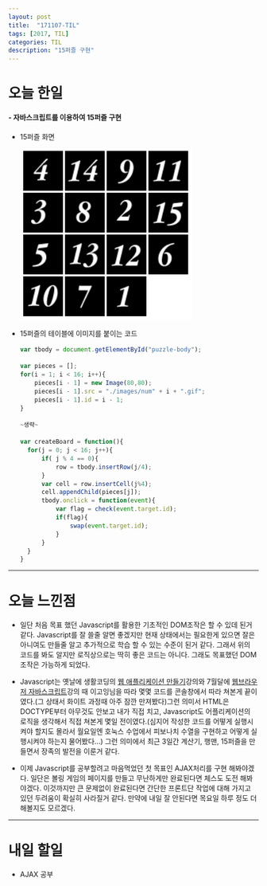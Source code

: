 ```yaml
---
layout: post
title:  "171107-TIL"
tags: [2017, TIL]
categories: TIL
description: "15퍼즐 구현"
---
```


오늘 한일
========

#### - 자바스크립트를 이용하여 15퍼즐 구현  
  - 15퍼즐 화면  

    ![15퍼즐](/images/til/fifteen_puzzle.png)

  - 15퍼즐의 테이블에 이미지를 붙이는 코드

    ```javascript
    var tbody = document.getElementById("puzzle-body");

    var pieces = [];
    for(i = 1; i < 16; i++){
        pieces[i - 1] = new Image(80,80);
        pieces[i - 1].src = "./images/num" + i + ".gif";
        pieces[i - 1].id = i - 1;
    }

    ~생략~   

    var createBoard = function(){
      for(j = 0; j < 16; j++){
          if( j % 4 == 0){
              row = tbody.insertRow(j/4);
          }
          var cell = row.insertCell(j%4);
          cell.appendChild(pieces[j]);
          tbody.onclick = function(event){
              var flag = check(event.target.id);
              if(flag){
                  swap(event.target.id);
              }
          }
      }
    }
    ```  

---

오늘 느낀점
==========

- 일단 처음 목표 했던 Javascript를 활용한 기초적인 DOM조작은 할 수 있데 된거 같다. Javascript를 잘 쓸줄 알면 좋겠지만 현재 상태에서는 필요한게 있으면 잘은 아니여도 만들줄 알고 추가적으로 학습 할 수 있는 수준이 된거 같다. 그래서 위의 코드를 봐도 알지만 로직상으로는 딱히 좋은 코드는 아니다. 그래도 목표했던 DOM 조작은 가능하게 되었다.

- Javascript는 옛날에 생활코딩의 [웹 애플리케이션 만들기](https://opentutorials.org/course/1688)강의와 7월달에 [웹브라우저 자바스크립트](https://opentutorials.org/course/1375)강의 때 이고잉님을 따라 몇몇 코드를 콘솔창에서 따라 쳐본게 끝이였다.(그 상태서 화이트 과정때 아주 잠깐 만져봤다)그런 의미서 HTML은 DOCTYPE부터 아무것도 안보고 내가 직접 치고, Javascript도 어플리케이션의 로직을 생각해서 직접 쳐본게 몇일 전이였다.(심지어 작성한 코드를 어떻게 실행시켜야 할지도 몰라서 월요일엔 호눅스 수업에서 피보나치 수열을 구현하고 어떻게 실행시켜야 하는지 물어봤다...) 그런 의미에서 최근 3일간 계산기, 행맨, 15퍼즐을 만들면서 장족의 발전을 이룬거 같다.

- 이제 Javascript를 공부할려고 마음먹었던 첫 목표인 AJAX처리를 구현 해봐야겠다. 일단은 볼링 게임의 페이지를 만들고 무난하게만 완료된다면 체스도 도전 해봐야겠다. 이것까지만 큰 문제없이 완료된다면 간단한 프론트단 작업에 대해 가지고 있던 두려움이 확실히 사라질거 같다. 만약에 내일 잘 안된다면 목요일 하루 정도 더 해볼지도 모르겠다.

---

내일 할일
=========

- AJAX 공부
